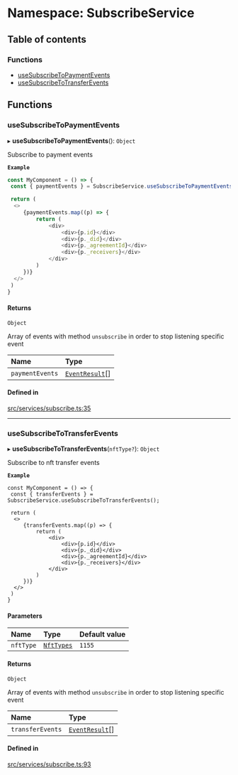# Namespace: SubscribeService

## Table of contents

### Functions

- [useSubscribeToPaymentEvents](SubscribeService.md#usesubscribetopaymentevents)
- [useSubscribeToTransferEvents](SubscribeService.md#usesubscribetotransferevents)

## Functions

### useSubscribeToPaymentEvents

▸ **useSubscribeToPaymentEvents**(): `Object`

Subscribe to payment events

**`Example`**

```typescript
const MyComponent = () => {
 const { paymentEvents } = SubscribeService.useSubscribeToPaymentEvents();

 return (
  <>
     {paymentEvents.map((p) => {
         return (
             <div>
                 <div>{p.id}</div>
                 <div>{p._did}</div>
                 <div>{p._agreementId}</div>
                 <div>{p._receivers}</div>
             </div>
         )
     })}
  </>
 )
}
```

#### Returns

`Object`

Array of events with method `unsubscribe` in order to stop listening specific event

| Name | Type |
| :------ | :------ |
| `paymentEvents` | [`EventResult`](../modules.md#eventresult)[] |

#### Defined in

[src/services/subscribe.ts:35](https://github.com/nevermined-io/components-catalog/blob/ca4d0f1/lib/src/services/subscribe.ts#L35)

___

### useSubscribeToTransferEvents

▸ **useSubscribeToTransferEvents**(`nftType?`): `Object`

Subscribe to nft transfer events

**`Example`**

```tsx
const MyComponent = () => {
 const { transferEvents } = SubscribeService.useSubscribeToTransferEvents();

 return (
  <>
     {transferEvents.map((p) => {
         return (
             <div>
                 <div>{p.id}</div>
                 <div>{p._did}</div>
                 <div>{p._agreementId}</div>
                 <div>{p._receivers}</div>
             </div>
         )
     })}
  </>
 )
}
```

#### Parameters

| Name | Type | Default value |
| :------ | :------ | :------ |
| `nftType` | [`NftTypes`](../modules.md#nfttypes) | `1155` |

#### Returns

`Object`

Array of events with method `unsubscribe` in order to stop listening specific event

| Name | Type |
| :------ | :------ |
| `transferEvents` | [`EventResult`](../modules.md#eventresult)[] |

#### Defined in

[src/services/subscribe.ts:93](https://github.com/nevermined-io/components-catalog/blob/ca4d0f1/lib/src/services/subscribe.ts#L93)
